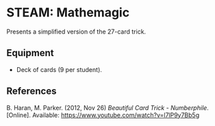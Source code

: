 # STEAM: Mathemagic

Presents a simplified version of the 27-card trick.

## Equipment

* Deck of cards (9 per student).

## References

B. Haran, M. Parker. (2012, Nov 26) _Beautiful Card Trick - Numberphile_.
\[Online]. Available: https://www.youtube.com/watch?v=l7lP9y7Bb5g
